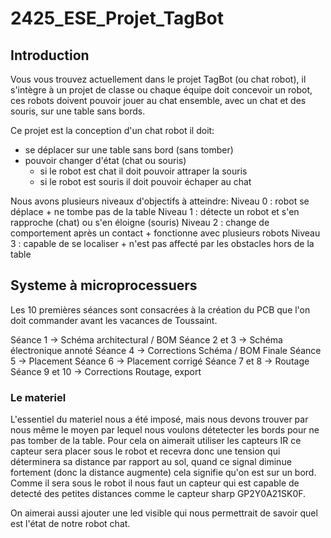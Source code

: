 # 2425_ESE_Projet_TagBot

## Introduction

Vous vous trouvez actuellement dans le projet TagBot (ou chat robot), il s'intègre à un projet de classe ou chaque équipe doit concevoir un robot, ces robots doivent pouvoir jouer au chat ensemble, avec un chat et des souris, sur une table sans bords. 

Ce projet est la conception d'un chat robot il doit:
- se déplacer sur une table sans bord (sans tomber)
- pouvoir changer d'état (chat ou souris)
  - si le robot est chat il doit pouvoir attraper la souris
  - si le robot est souris il doit pouvoir échaper au chat

Nous avons plusieurs niveaux d'objectifs à atteindre: 
Niveau 0 : robot se déplace + ne tombe pas de la table
Niveau 1 : détecte un robot et s'en rapproche (chat) ou s'en éloigne (souris)
Niveau 2 : change de comportement après un contact + fonctionne avec plusieurs robots
Niveau 3 : capable de se localiser + n'est pas affecté par les obstacles hors de la table

## Systeme à microprocessuers

Les 10 premières séances sont consacrées à la création du PCB que l'on doit commander avant les vacances de Toussaint. 

Séance 1 -> Schéma architectural / BOM
Séance 2 et 3 -> Schéma électronique annoté
Séance 4 -> Corrections Schéma / BOM Finale
Séance 5 -> Placement
Séance 6 -> Placement corrigé
Séance 7 et 8 -> Routage
Séance 9 et 10 -> Corrections Routage, export

### Le materiel

L'essentiel du materiel nous a été imposé, mais nous devons trouver par nous même le moyen par lequel nous voulons détetecter les bords pour ne pas tomber de la table. 
Pour cela on aimerait utiliser les capteurs IR ce capteur sera placer sous le robot et recevra donc une tension qui déterminera sa distance par rapport au sol, quand ce signal diminue fortement (donc la distance augmente) cela signifie qu'on est sur un bord. Comme il sera sous le robot il nous faut un capteur qui est capable de detecté des petites distances comme le capteur sharp GP2Y0A21SK0F. 

On aimerai aussi ajouter une led visible qui nous permettrait de savoir quel est l'état de notre robot chat.

